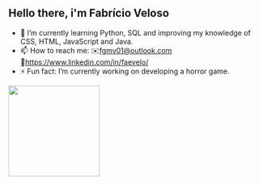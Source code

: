 ## Hello there, i'm Fabrício Veloso

- 🌱 I’m currently learning Python, SQL and improving my knowledge of CSS, HTML, JavaScript and Java.
- 📫 How to reach me:
     ✉️fgmv01@outlook.com
     🔗https://www.linkedin.com/in/faevelo/
- ⚡ Fun fact: I’m currently working on developing a horror game.

<div>
  <a href="https://github.com/FabricioVeloso">
  <img height="180em" src="https://github-readme-stats.vercel.app/api?username=FabricioVeloso&show_icons=true&theme=tokyonight"/>
  <img height="180em" src="
</div>
